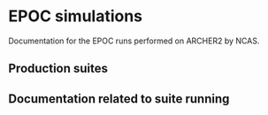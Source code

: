 # EPOC simulations

Documentation for the EPOC runs performed on ARCHER2 by NCAS. 

## Production suites 

## Documentation related to suite running 
